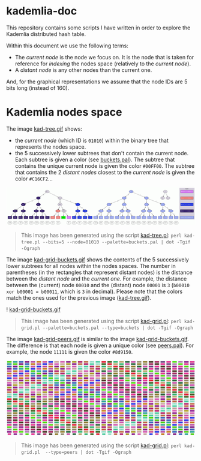 # kademlia-doc

This repository contains some scripts I have written in order to explore the Kademlia distributed hash table.   

Within this document we use the following terms:
* The _current node_ is the node we focus on. It is the node that is taken for reference for _indexing_ the nodes space
  (relatively to the _current node_).
* A _distant node_ is any other nodes than the current one.

And, for the graphical representations we assume that the node IDs are 5 bits long (instead of 160). 

# Kademlia nodes space

The image [kad-tree.gif](images/kad-tree.gif) shows:
* the _current node_ (which ID is `01010`) within the binary tree that represents the nodes space.
* the 5 successively lower subtrees that don't contain the current node.
  Each subtree is given a color (see [buckets.pal](scripts/buckets.pal)).
  The subtree that contains the unique current node is given the color `#00FF00`.
  The subtree that contains the 2 _distant nodes_ closest to the _current node_ is given the color `#C16CF2`...

![kad-tree.gif](images/kad-tree.gif)

> This image has been generated using the script [kad-tree.pl](scripts/kad-tree.pl): `perl kad-tree.pl --bits=5 --node=01010 --palette=buckets.pal | dot -Tgif -Ograph`

The image [kad-grid-buckets.gif](images/kad-grid-buckets.gif) shows the contents of the 5 successively lower subtrees for all nodes within the nodes spaces.
The number in parentheses (in the rectangles that represent distant nodes) is the distance between the _distant node_ and the _current one_.
For example, the distance between the (current) node `00010` and the (distant) node `00001` is `3` (`b00010 xor b00001 = b00011`, which is `3` in decimal). 
Please note that the colors match the ones used for the previous image ([kad-tree.gif](images/kad-tree.gif)).

! [kad-grid-buckets.gif](images/kad-grid-buckets.gif)

> This image has been generated using the script [kad-grid.pl](scripts/kad-grid.pl): `perl kad-grid.pl --palette=buckets.pal --type=buckets | dot -Tgif -Ograph`

The image [kad-grid-peers.gif](images/kad-grid-peers.gif) is similar to the image [kad-grid-buckets.gif](images/kad-grid-buckets.gif).
The difference is that each node is given a unique color (see [peers.pal](scripts/peers.pal)). For example, the node `11111` is given the color `#8d9150`.

![kad-grid-peers.gif](images/kad-grid-peers.gif)

> This image has been generated using the script [kad-grid.pl](scripts/kad-grid.pl): `perl kad-grid.pl  --type=peers | dot -Tgif -Ograph`

